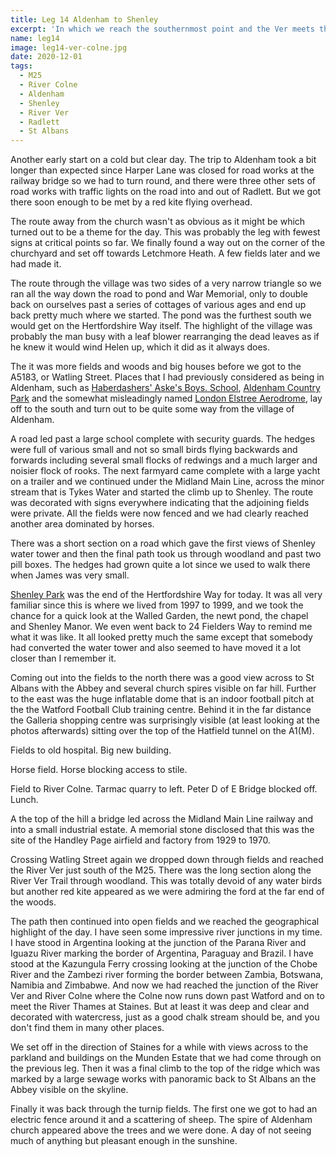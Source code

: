 ```yaml
---
title: Leg 14 Aldenham to Shenley
excerpt: 'In which we reach the southernmost point and the Ver meets the Colne'
name: leg14
image: leg14-ver-colne.jpg
date: 2020-12-01
tags:
  - M25
  - River Colne
  - Aldenham
  - Shenley
  - River Ver
  - Radlett
  - St Albans
---
```


Another early start on a cold but clear day. The trip to Aldenham took a bit longer than expected since Harper Lane was closed for road works at the railway bridge so we had to turn round, and there were three other sets of road works with traffic lights on the road into and out of Radlett. But we got there soon enough to be met by a red kite flying overhead.

The route away from the church wasn't as obvious as it might be which turned out to be a theme for the day. This was probably the leg with fewest signs at critical points so far. We finally found a way out on the corner of the churchyard and set off towards Letchmore Heath. A few fields later and we had made it.

The route through the village was two sides of a very narrow triangle so we ran all the way down the road to pond and War Memorial, only to double back on ourselves past a series of cottages of various ages and end up back pretty much where we started. The pond was the furthest south we would get on the Hertfordshire Way itself. The highlight of the village was probably the man busy with a leaf blower rearranging the dead leaves as if he knew it would wind Helen up, which it did as it always does.

The it was more fields and woods and big houses before we got to the A5183, or Watling Street. Places that I had previously considered as being in Aldenham, such as [Haberdashers' Aske's Boys. School](https://www.happyherts.routegadget.co.uk/rg2/#313), [Aldenham Country Park](https://www.aldenhamcountrypark.co.uk/) and the somewhat misleadingly named [London Elstree Aerodrome](http://makaviation.co.uk/), lay off to the south and turn out to be quite some way from the village of Aldenham.

A road led past a large school complete with security guards. The hedges were full of various small and not so small birds flying backwards and forwards including several small flocks of redwings and a much larger and noisier flock of rooks. The next farmyard came complete with a large yacht on a trailer and we continued under the Midland Main Line, across the minor stream that is Tykes Water and started the climb up to Shenley. The route was decorated with signs everywhere indicating that the adjoining fields were private. All the fields were now fenced and we had clearly reached another area dominated by horses.

There was a short section on a road which gave the first views of Shenley water tower and then the final path took us through woodland and past two pill boxes. The hedges had grown quite a lot since we used to walk there when James was very small.

[Shenley Park](http://www.shenleypark.co.uk/) was the end of the Hertfordshire Way for today. It was all very familiar since this is where we lived from 1997 to 1999, and we took the chance for a quick look at the Walled Garden, the newt pond, the chapel and Shenley Manor. We even went back to 24 Fielders Way to remind me what it was like. It all looked pretty much the same except that somebody had converted the water tower and also seemed to have moved it a lot closer than I remember it.

Coming out into the fields to the north there was a good view across to St Albans with the Abbey and several church spires visible on far hill. Further to the east was the huge inflatable dome that is an indoor football pitch at the the Watford Football Club training centre. Behind it in the far distance the Galleria shopping centre was surprisingly visible (at least looking at the photos afterwards) sitting over the top of the Hatfield tunnel on the A1(M).

Fields to old hospital. Big new building.

Horse field. Horse blocking access to stile.

Field to River Colne. Tarmac quarry to left.
Peter D of E
Bridge blocked off. Lunch.

A the top of the hill a bridge led across the Midland Main Line railway and into a small industrial estate. A memorial stone disclosed that this was the site of the Handley Page airfield and factory from 1929 to 1970.

Crossing Watling Street again we dropped down through fields and reached the River Ver just south of the M25. There was the long section along the River Ver Trail through woodland. This was totally devoid of any water birds but another red kite appeared as we were admiring the ford at the far end of the woods.

The path then continued into open fields and we reached the geographical highlight of the day. I have seen some impressive river junctions in my time. I have stood in Argentina looking at the junction of the Parana River and Iguazu River marking the border of Argentina, Paraguay and Brazil. I have stood at the Kazungula Ferry crossing looking at the junction of the Chobe River and the Zambezi river forming the border between Zambia, Botswana, Namibia and Zimbabwe. And now we had reached the junction of the River Ver and River Colne where the Colne now runs down past Watford and on to meet the River Thames at Staines. But at least it was deep and clear and decorated with watercress, just as a good chalk stream should be, and you don't find them in many other places.

We set off in the direction of Staines for a while with views across to the parkland and buildings on the Munden Estate that we had come through on the previous leg. Then it was a final climb to the top of the ridge which was marked by a large sewage works with panoramic back to St Albans an the Abbey visible on the skyline.

Finally it was back through the turnip fields. The first one we got to had an electric fence around it and a scattering of sheep. The spire of Aldenham church appeared above the trees and we were done. A day of not seeing much of anything but pleasant enough in the sunshine.
